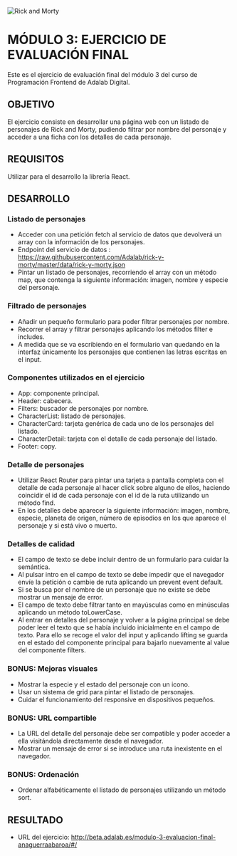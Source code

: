 ![Rick and Morty](https://static1.squarespace.com/static/59bc0ff818b27dff8196865f/59bc14ae37c581cd2123f9cb/59e6d3471f318d351356ec16/1508299598333/rick-and-morty-season-3.jpg?format=1500w)

# MÓDULO 3: EJERCICIO DE EVALUACIÓN FINAL

Este es el ejercicio de evaluación final del módulo 3 del curso de Programación Frontend de Adalab Digital.

## OBJETIVO

El ejercicio consiste en desarrollar una página web con un listado de personajes de Rick and Morty, pudiendo filtrar por nombre del personaje y acceder a una ficha con los detalles de cada personaje.

## REQUISITOS

Utilizar para el desarrollo la librería React.

## DESARROLLO

### Listado de personajes

- Acceder con una petición fetch al servicio de datos que devolverá un array con la información de los personajes.
- Endpoint del servicio de datos : https://raw.githubusercontent.com/Adalab/rick-y-morty/master/data/rick-y-morty.json
- Pintar un listado de personajes, recorriendo el array con un método map, que contenga la siguiente información: imagen, nombre y especie del personaje.

### Filtrado de personajes

- Añadir un pequeño formulario para poder filtrar personajes por nombre.
- Recorrer el array y filtrar personajes aplicando los métodos filter e includes.
- A medida que se va escribiendo en el formulario van quedando en la interfaz únicamente los personajes que contienen las letras escritas en el input.

### Componentes utilizados en el ejercicio

- App: componente principal.
- Header: cabecera.
- Filters: buscador de personajes por nombre.
- CharacterList: listado de personajes.
- CharacterCard: tarjeta genérica de cada uno de los personajes del listado.
- CharacterDetail: tarjeta con el detalle de cada personaje del listado.
- Footer: copy.

### Detalle de personajes

- Utilizar React Router para pintar una tarjeta a pantalla completa con el detalle de cada personaje al hacer click sobre alguno de ellos, haciendo coincidir el id de cada personaje con el id de la ruta utilizando un método find.
- En los detalles debe aparecer la siguiente información: imagen, nombre, especie, planeta de origen, número de episodios en los que aparece el personaje y si está vivo o muerto.

### Detalles de calidad

- El campo de texto se debe incluir dentro de un formulario para cuidar la semántica.
- Al pulsar intro en el campo de texto se debe impedir que el navegador envíe la petición o cambie de ruta aplicando un prevent event default.
- Si se busca por el nombre de un personaje que no existe se debe mostrar un mensaje de error.
- El campo de texto debe filtrar tanto en mayúsculas como en minúsculas aplicando un método toLowerCase.
- Al entrar en detalles del personaje y volver a la página principal se debe poder leer el texto que se había incluido inicialmente en el campo de texto. Para ello se recoge el valor del input y aplicando lifting se guarda en el estado del componente principal para bajarlo nuevamente al value del componente filters.

### BONUS: Mejoras visuales

- Mostrar la especie y el estado del personaje con un icono.
- Usar un sistema de grid para pintar el listado de personajes.
- Cuidar el funcionamiento del responsive en dispositivos pequeños.

### BONUS: URL compartible

- La URL del detalle del personaje debe ser compatible y poder acceder a ella visitándola directamente desde el navegador.
- Mostrar un mensaje de error si se introduce una ruta inexistente en el navegador.

### BONUS: Ordenación

- Ordenar alfabéticamente el listado de personajes utilizando un método sort.

## RESULTADO

- URL del ejercicio: http://beta.adalab.es/modulo-3-evaluacion-final-anaguerraabaroa/#/
